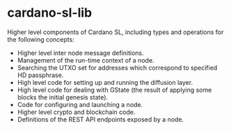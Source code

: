 # cardano-sl-lib

Higher level components of Cardano SL, including types and operations for the
following concepts:

* Higher level inter node message definitions.
* Management of the run-time context of a node.
* Searching the UTXO set for addresses which correspond to specified HD passphrase.
* High level code for setting up and running the diffusion layer.
* High level code for dealing with GState (the result of applying some blocks the
  initial genesis state).
* Code for configuring and launching a node.
* Higher level crypto and blockchain code.
* Definitions of the REST API endpoints exposed by a node.
